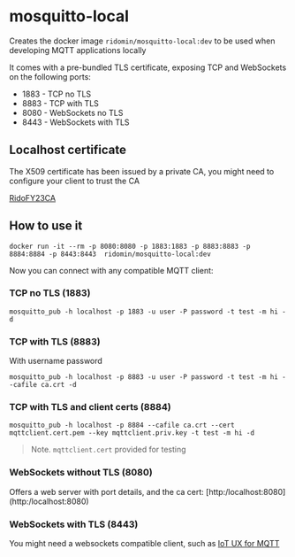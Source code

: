# mosquitto-local

Creates the docker image `ridomin/mosquitto-local:dev` to be used when developing MQTT applications locally

It comes with a pre-bundled TLS certificate, exposing TCP and WebSockets on the following ports:

- 1883 - TCP no TLS
- 8883 - TCP with TLS
- 8080 - WebSockets no TLS
- 8443 - WebSockets with TLS

## Localhost certificate

The X509 certificate has been issued by a private CA, you might need to configure your client to trust the CA

[RidoFY23CA](ca.crt)


## How to use it

```
docker run -it --rm -p 8080:8080 -p 1883:1883 -p 8883:8883 -p 8884:8884 -p 8443:8443  ridomin/mosquitto-local:dev
```

Now you can connect with any compatible MQTT client:

### TCP no TLS (1883)
```
mosquitto_pub -h localhost -p 1883 -u user -P password -t test -m hi -d
```

### TCP with TLS (8883)

With username password

```
mosquitto_pub -h localhost -p 8883 -u user -P password -t test -m hi --cafile ca.crt -d
```

### TCP with TLS  and client certs (8884)

```
mosquitto_pub -h localhost -p 8884 --cafile ca.crt --cert mqttclient.cert.pem --key mqttclient.priv.key -t test -m hi -d
```

> Note. `mqttclient.cert` provided for testing

### WebSockets without TLS (8080)

Offers a web server with port details, and the ca cert: [http:/localhost:8080] (http:/localhost:8080)

### WebSockets with TLS (8443)

You might need a websockets compatible client, such as [IoT UX for MQTT](https://iotmodels.github.io/iotux-mqtt)
